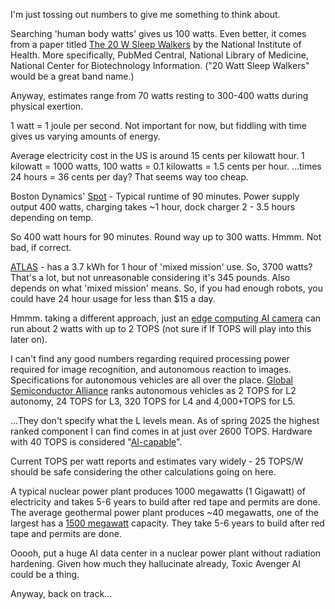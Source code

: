 ﻿---
layout: post
author: Shane Skiles
tags: [napkin, thoughts]
---

I'm just tossing out numbers to give me something to think about.

Searching 'human body watts' gives us 100 watts. Even better, it comes from a paper
titled <a href="https://pmc.ncbi.nlm.nih.gov/articles/PMC2816633/">The 20 W Sleep Walkers</a> by the National Institute of Health.
More specifically, PubMed Central, National Library of Medicine, 
National Center for Biotechnology Information. ("20 Watt Sleep Walkers" 
would be a great band name.)

Anyway, estimates range from 70 watts resting to 300-400 watts during physical exertion.

1 watt = 1 joule per second. Not important for now, but fiddling with time
gives us varying amounts of energy.

Average electricity cost in the US is around 15 cents per kilowatt hour.
1 kilowatt = 1000 watts, 100 watts = 0.1 kilowatts = 1.5 cents per hour.
...times 24 hours = 36 cents per day? That seems way too cheap.

Boston Dynamics' <a href="https://support.bostondynamics.com/s/article/Spot-Specifications-49916">
Spot</a> - Typical runtime of 90 minutes. Power supply output 400 watts, 
charging takes ~1 hour, dock charger 2 - 3.5 hours depending on temp.

So 400 watt hours for 90 minutes. Round way up to 300 watts. Hmmm. Not bad, if correct.

<a href="https://www.techbriefs.com/component/content/article/31078-darpa-80-99s-upgraded-atlas-robot-h">ATLAS</a> - has a 3.7 kWh for 1 hour of 'mixed mission' use.
So, 3700 watts? That's a lot, but not unreasonable considering it's 345 pounds.
Also depends on what 'mixed mission' means.
So, if you had enough robots, you could have 24 hour usage for less than $15 a day.

Hmmm. taking a different approach, just an 
<a href="https://www.ti.com/lit/wp/sprad74/sprad74.pdf?ts=1744778258451">edge 
computing AI camera</a> can run about 2 watts with up to 2 TOPS (not sure if 
If TOPS will play into this later on).

I can't find any good numbers regarding required processing power required for 
image recognition, and autonomous reaction to images. Specifications for autonomous
vehicles are all over the place. 
<a href="https://www.gsaglobal.org/forums/edge-ai-computing-advancements-driving-autonomous-vehicle-potential/">
Global Semiconductor Alliance</a> ranks autonomous vehicles as 
2 TOPS for L2 autonomy, 24 TOPS for L3, 320 TOPS for L4 and 4,000+TOPS for L5. 

...They don't specify what the L levels mean. As of spring 2025 the highest ranked
component I can find comes in at just over 2600 TOPS. Hardware with 40 TOPS is 
considered 
"<a href="https://laptopmedia.com/ai-hardware-performance-rankings/">AI-capable</a>".

Current TOPS per watt reports and estimates vary widely - 25 TOPS/W should be safe 
considering the other calculations going on here.

A typical nuclear power plant produces 1000 megawatts (1 Gigawatt) of electricity and 
takes 5-6 years to build after red tape and permits are done.
The average geothermal power plant produces ~40 megawatts, one of the largest has a
<a href="https://en.wikipedia.org/wiki/List_of_geothermal_power_stations">1500 megawatt</a>
 capacity. They take 5-6 years to build after red tape and permits are done.

 Ooooh, put a huge AI data center in a nuclear power plant without radiation hardening.
 Given how much they hallucinate already, Toxic Avenger AI could be a thing.

 Anyway, back on track...